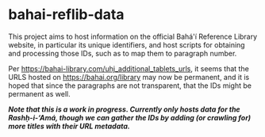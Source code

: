 # bahai-reflib-data

This project aims to host information on the official Bahá'í Reference Library
website, in particular its unique identifiers, and host scripts for obtaining
and processing those IDs, such as to map them to paragraph number.

Per <https://bahai-library.com/uhj_additional_tablets_urls>, it seems that the
URLS hosted on <https://bahai.org/library> may now be permanent, and it is
hoped that since the paragraphs are not transparent, that the IDs might be
permanent as well.

***Note that this is a work in progress. Currently only hosts data for
the Rashḥ-i-‘Amá, though we can gather the IDs by adding (or crawling for)
more titles with their URL metadata.***
